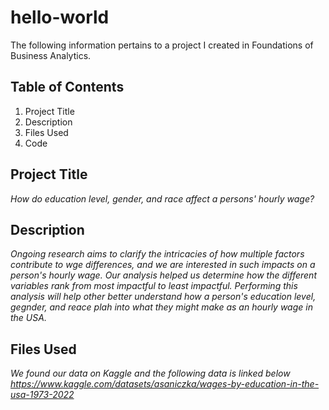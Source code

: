 # hello-world
The following information pertains to a project I created in Foundations of Business Analytics.
## Table of Contents
1. Project Title
2. Description
3. Files Used
4. Code
## Project Title
*How do education level, gender, and race affect a persons' hourly wage?*
## Description
*Ongoing research aims to clarify the intricacies of how multiple factors contribute to wge differences, and we are interested in such impacts on a person's hourly wage. Our analysis helped us determine how the different variables rank from most impactful to least impactful. Performing this analysis will help other better understand how a person's education level, gegnder, and reace plah into what they might make as an hourly wage in the USA.*
## Files Used
*We found our data on Kaggle and the following data is linked below*
*https://www.kaggle.com/datasets/asaniczka/wages-by-education-in-the-usa-1973-2022*
